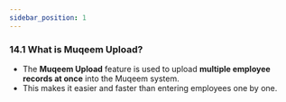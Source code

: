 ```yaml
---
sidebar_position: 1
---
```


### 14.1 What is Muqeem Upload?

- The **Muqeem Upload** feature is used to upload **multiple employee records at once** into the Muqeem system.
- This makes it easier and faster than entering employees one by one.